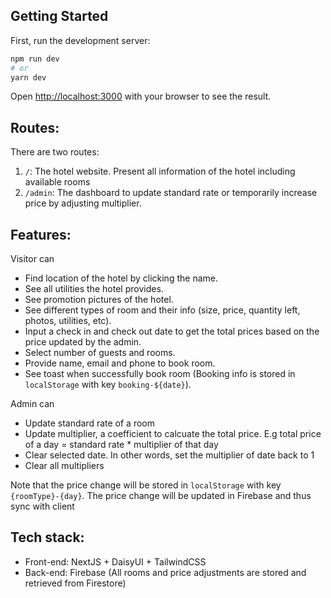 ## Getting Started

First, run the development server:

```bash
npm run dev
# or
yarn dev
```

Open [http://localhost:3000](http://localhost:3000) with your browser to see the result.

## Routes:

There are two routes:

1. `/`: The hotel website. Present all information of the hotel including available rooms
2. `/admin`: The dashboard to update standard rate or temporarily increase price by adjusting multiplier.



## Features:
Visitor can

- Find location of the hotel by clicking the name.
- See all utilities the hotel provides.
- See promotion pictures of the hotel.
- See different types of room and their info (size, price, quantity left, photos, utilities, etc).
- Input a check in and check out date to get the total prices based on the price updated by the admin.
- Select number of guests and rooms.
- Provide name, email and phone to book room.
- See toast when successfully book room (Booking info is stored in `localStorage` with key `booking-${date}`).

Admin can
- Update standard rate of a room
- Update multiplier, a coefficient to calcuate the total price. E.g total price of a day = standard rate * multiplier of that day
- Clear selected date. In other words, set the multiplier of date back to 1
- Clear all multipliers

Note that the price change will be stored in `localStorage` with key `{roomType}-{day}`. The price change will be updated in Firebase and thus sync with client
## Tech stack:

- Front-end: NextJS + DaisyUI + TailwindCSS
- Back-end: Firebase (All rooms and price adjustments are stored and retrieved from Firestore)
